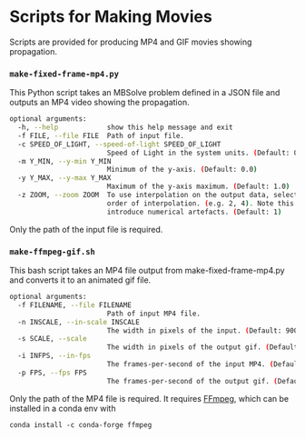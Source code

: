 # Scripts for Making Movies

Scripts are provided for producing MP4 and GIF movies showing propagation.

### `make-fixed-frame-mp4.py`

This Python script takes an MBSolve problem defined in a JSON file and outputs
an MP4 video showing the propagation.

```sh
optional arguments:
  -h, --help            show this help message and exit
  -f FILE, --file FILE  Path of input file.
  -c SPEED_OF_LIGHT, --speed-of-light SPEED_OF_LIGHT
                        Speed of Light in the system units. (Default: 0.1)
  -m Y_MIN, --y-min Y_MIN
                        Minimum of the y-axis. (Default: 0.0)
  -y Y_MAX, --y-max Y_MAX
                        Maximum of the y-axis maximum. (Default: 1.0)
  -z ZOOM, --zoom ZOOM  To use interpolation on the output data, select the
                        order of interpolation. (e.g. 2, 4). Note this may
                        introduce numerical artefacts. (Default: 1)
```

Only the path of the input file is required.

### `make-ffmpeg-gif.sh`

This bash script takes an MP4 file output from
make-fixed-frame-mp4.py and converts it to an animated gif file.

```sh
optional arguments:
  -f FILENAME, --file FILENAME
                        Path of input MP4 file.
  -n INSCALE, --in-scale INSCALE
                        The width in pixels of the input. (Default: 900)
  -s SCALE, --scale
                        The width in pixels of the output gif. (Default: 900)
  -i INFPS, --in-fps
                        The frames-per-second of the input MP4. (Default: 30)
  -p FPS, --fps FPS
                        The frames-per-second of the output gif. (Default: 30)
```

Only the path of the MP4 file is required. It requires [FFmpeg][ff], which can
be installed in a conda env with
```
conda install -c conda-forge ffmpeg
```

[ff]: https://www.ffmpeg.org/
